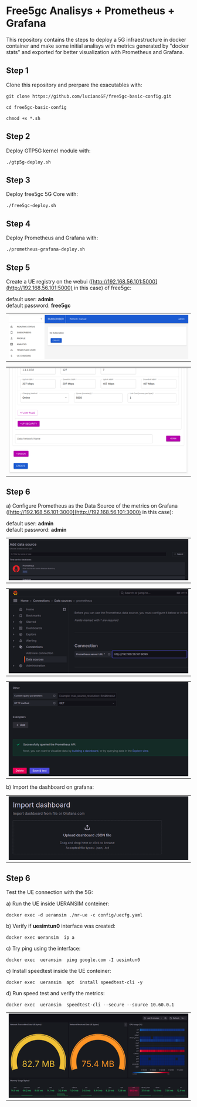 # Free5gc Analisys + Prometheus + Grafana
This repository contains the steps to deploy a 5G infraestructure in docker container and make some initial analisys with metrics generated by "docker stats" and exported for better visualization with Prometheus and Grafana.

## Step 1
Clone this repository and prerpare the exacutables with:

```
git clone https://github.com/lucianoSF/free5gc-basic-config.git
```

```
cd free5gc-basic-config
```

```
chmod +x *.sh
```


## Step 2
Deploy GTP5G kernel module with:
```
./gtp5g-deploy.sh
```


## Step 3
Deploy free5gc 5G Core with:
```
./free5gc-deploy.sh
```

## Step 4
Deploy Prometheus and Grafana with:
```
./prometheus-grafana-deploy.sh
```

## Step 5
Create a UE registry on the webui ([http://192.168.56.101:5000](http://192.168.56.101:5000) in this case) of free5gc:

default  user: <b>admin</b>\
default password: <b>free5gc</b>
<table>
  <tr>
    <td><img src="figs/fig8.png"></td>
  </tr>
</table>

<table>
  <tr>
    <td><img src="figs/fig6.png"></td>
  </tr>
</table>


## Step 6
a) Configure Prometheus as the Data Source of the metrics on Grafana ([http://192.168.56.101:3000](http://192.168.56.101:3000) in this case):

default  user: <b>admin</b>\
default password: <b>admin</b>
<table>
  <tr>
    <td><img src="figs/fig4.png"></td>
  </tr>
</table>

<table>
  <tr>
    <td><img src="figs/fig2.png"></td>
  </tr>
</table>

<table>
  <tr>
    <td><img src="figs/fig1.png"></td>
  </tr>
</table>

b) Import the dashboard on grafana:
<table>
  <tr>
    <td><img src="figs/fig9.png"></td>
  </tr>
</table>


## Step 6
Test the UE connection with the 5G:

a) Run the UE inside UERANSIM conteiner:
```
docker exec -d ueransim ./nr-ue -c config/uecfg.yaml
```

b) Verify if <b>uesimtun0</b> interface was created:
```
docker exec ueransim  ip a
```

c) Try ping using the interface:
```
docker exec  ueransim  ping google.com -I uesimtun0
```

c) Install speedtest inside the UE conteiner:
```
docker exec  ueransim  apt  install speedtest-cli -y
```

d) Run speed test and verify the metrics:
```
docker exec  ueransim  speedtest-cli --secure --source 10.60.0.1
```

<table>
  <tr>
    <td><img src="figs/fig3.png"></td>
  </tr>
</table>